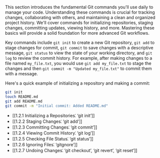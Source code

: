 This section introduces the fundamental Git commands you'll use daily to manage your code. Understanding these commands is crucial for tracking changes, collaborating with others, and maintaining a clean and organized project history. We'll cover commands for initializing repositories, staging changes, committing updates, viewing history, and more. Mastering these basics will provide a solid foundation for more advanced Git workflows.

Key commands include `git init` to create a new Git repository, `git add` to stage changes for commit, `git commit` to save changes with a descriptive message, `git status` to view the state of your working directory, and `git log` to review the commit history. For example, after making changes to a file named `my_file.txt`, you would use `git add my_file.txt` to stage the changes and then `git commit -m "Updated my_file.txt"` to commit them with a message.

Here's a quick example of initializing a repository and making a commit:

```bash
git init
touch README.md
git add README.md
git commit -m "Initial commit: Added README.md"
```

- [[1.2.1 Initializing a Repositories⁚ ‘git init’]]
- [[1.2.2 Staging Changes⁚ ‘git add']]
- [[1.2.3 Committing Changes⁚ ‘git commit’]]
- [[1.2.4 Viewing Commit History⁚ ‘git log’]]
- [[1.2.5 Checking File Status⁚ ‘git status’]]
- [[1.2.6 Ignoring Files⁚ ‘gitgnore’]]
- [[1.2.7 Undoing Changes⁚ ‘git checkout’, ‘git revert’, ‘git reset’]]